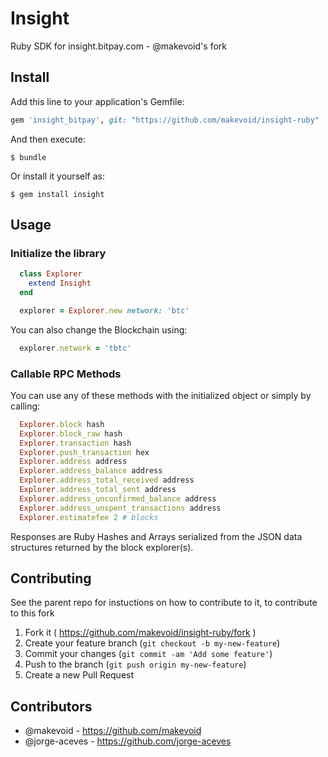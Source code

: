 # Insight

Ruby SDK for insight.bitpay.com - @makevoid's fork


## Install

Add this line to your application's Gemfile:

```ruby
gem 'insight_bitpay', git: "https://github.com/makevoid/insight-ruby"
```

And then execute:

    $ bundle

Or install it yourself as:

    $ gem install insight

## Usage

### Initialize the library

  ```ruby
    class Explorer
      extend Insight
    end

    explorer = Explorer.new network: 'btc'
  ```

You can also change the Blockchain using:
  ```ruby
    explorer.network = 'tbtc'
  ```

### Callable RPC Methods

You can use any of these methods with the initialized object or simply by calling:

  ```ruby
    Explorer.block hash
    Explorer.block_raw hash
    Explorer.transaction hash
    Explorer.push_transaction hex
    Explorer.address address
    Explorer.address_balance address
    Explorer.address_total_received address
    Explorer.address_total_sent address
    Explorer.address_unconfirmed_balance address
    Explorer.address_unspent_transactions address
    Explorer.estimatefee 2 # blocks
  ```

Responses are Ruby Hashes and Arrays serialized from the JSON data structures returned by the block explorer(s).

## Contributing

See the parent repo for instuctions on how to contribute to it, to contribute to this fork

1. Fork it ( https://github.com/makevoid/insight-ruby/fork )
2. Create your feature branch (`git checkout -b my-new-feature`)
3. Commit your changes (`git commit -am 'Add some feature'`)
4. Push to the branch (`git push origin my-new-feature`)
5. Create a new Pull Request


## Contributors

- @makevoid - https://github.com/makevoid
- @jorge-aceves - https://github.com/jorge-aceves
